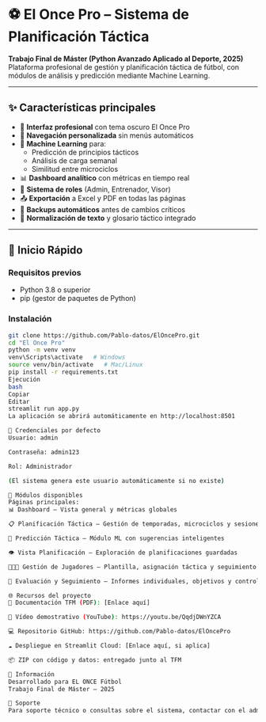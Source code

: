 # ⚽ El Once Pro – Sistema de Planificación Táctica

**Trabajo Final de Máster (Python Avanzado Aplicado al Deporte, 2025)**  
Plataforma profesional de gestión y planificación táctica de fútbol, con módulos de análisis y predicción mediante Machine Learning.

---

## ✨ Características principales

- 🎨 **Interfaz profesional** con tema oscuro El Once Pro  
- 📁 **Navegación personalizada** sin menús automáticos  
- 🤖 **Machine Learning** para:  
  - Predicción de principios tácticos  
  - Análisis de carga semanal  
  - Similitud entre microciclos  
- 📊 **Dashboard analítico** con métricas en tiempo real  
- 🔐 **Sistema de roles** (Admin, Entrenador, Visor)  
- 📤 **Exportación** a Excel y PDF en todas las páginas  
- 💾 **Backups automáticos** antes de cambios críticos  
- 📝 **Normalización de texto** y glosario táctico integrado  

---

## 🚀 Inicio Rápido

### Requisitos previos
- Python 3.8 o superior  
- pip (gestor de paquetes de Python)

### Instalación

```bash
git clone https://github.com/Pablo-datos/ElOncePro.git
cd "El Once Pro"
python -m venv venv
venv\Scripts\activate   # Windows
source venv/bin/activate   # Mac/Linux
pip install -r requirements.txt
Ejecución
bash
Copiar
Editar
streamlit run app.py
La aplicación se abrirá automáticamente en http://localhost:8501

🔐 Credenciales por defecto
Usuario: admin

Contraseña: admin123

Rol: Administrador

(El sistema genera este usuario automáticamente si no existe)

📱 Módulos disponibles
Páginas principales:
📊 Dashboard – Vista general y métricas globales

📋 Planificación Táctica – Gestión de temporadas, microciclos y sesiones

🤖 Predicción Táctica – Módulo ML con sugerencias inteligentes

👁️ Vista Planificación – Exploración de planificaciones guardadas

🧑‍🤝‍🧑 Gestión de Jugadores – Plantilla, asignación táctica y seguimiento

📝 Evaluación y Seguimiento – Informes individuales, objetivos y control de carga

🌐 Recursos del proyecto
📄 Documentación TFM (PDF): [Enlace aquí]

🎥 Vídeo demostrativo (YouTube): https://youtu.be/QqdjDWnYZCA

💻 Repositorio GitHub: https://github.com/Pablo-datos/ElOncePro

☁️ Despliegue en Streamlit Cloud: [Enlace aquí, si aplica]

📦 ZIP con código y datos: entregado junto al TFM

🏢 Información
Desarrollado para EL ONCE Fútbol
Trabajo Final de Máster – 2025

📧 Soporte
Para soporte técnico o consultas sobre el sistema, contactar con el administrador del club.